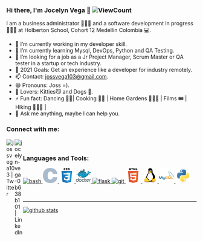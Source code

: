 ### Hi there, I'm Jocelyn Vega 👋 ![ViewCount](https://views.whatilearened.today/views/github/jossvega/jossvega.svg?cache=remove)

I am a business administrator 👩🏻‍💼  and a software development in progress 👩🏻‍💻 at Holberton School, Cohort 12 Medellin Colombia 💻.

- 🔭 I’m currently working in my developer skill.
- 🌱 I’m currently learning Mysql, DevOps, Python and QA Testing.
- 💼 I’m looking for a job as a Jr Project Manager, Scrum Master or QA tester in a startup or tech industry.
- 🥅 2021 Goals: Get an experience like a developer for industry remotely.
- 📫 Contact: jossvega103@gmail.com.
- 😄 Pronouns: Joss =).
- 💛 Lovers: Kitties😼 and Dogs 🐶.
- ⚡ Fun fact: Dancing 💃🏻| Cooking 👩‍🍳 | Home Gardens 🌻🌼🌸 | Films 🎟️ | Hiking 🚶🏻‍♀️ |
- 💬 Ask me anything, maybe I can help you.

### Connect with me:

[<img align="left" alt="jossvega103 | Twitter" width="22px" src="https://cdn.jsdelivr.net/npm/simple-icons@v3/icons/twitter.svg" />][twitter]
[<img align="left" alt="jocelyn-vega-0b638b101 | LinkedIn" width="22px" src="https://cdn.jsdelivr.net/npm/simple-icons@v3/icons/linkedin.svg" />][linkedin]

<br />

### Languages and Tools:

<p align="left"> <a href="https://www.gnu.org/software/bash/" target="_blank"> <img src="https://www.vectorlogo.zone/logos/gnu_bash/gnu_bash-icon.svg" alt="bash" width="40" height="40"/> </a> <a href="https://www.cprogramming.com/" target="_blank"> <img src="https://raw.githubusercontent.com/devicons/devicon/master/icons/c/c-original.svg" alt="c" width="40" height="40"/> </a> <a href="https://www.w3schools.com/css/" target="_blank"> <img src="https://raw.githubusercontent.com/devicons/devicon/master/icons/css3/css3-original-wordmark.svg" alt="css3" width="40" height="40"/> </a> <a href="https://www.docker.com/" target="_blank"> <img src="https://raw.githubusercontent.com/devicons/devicon/master/icons/docker/docker-original-wordmark.svg" alt="docker" width="40" height="40"/> </a> <a href="https://flask.palletsprojects.com/" target="_blank"> <img src="https://www.vectorlogo.zone/logos/pocoo_flask/pocoo_flask-icon.svg" alt="flask" width="40" height="40"/> </a> <a href="https://git-scm.com/" target="_blank"> <img src="https://www.vectorlogo.zone/logos/git-scm/git-scm-icon.svg" alt="git" width="40" height="40"/> </a> <a href="https://www.w3.org/html/" target="_blank"> <img src="https://raw.githubusercontent.com/devicons/devicon/master/icons/html5/html5-original-wordmark.svg" alt="html5" width="40" height="40"/> </a> <a href="https://www.linux.org/" target="_blank"> <img src="https://raw.githubusercontent.com/devicons/devicon/master/icons/linux/linux-original.svg" alt="linux" width="40" height="40"/> </a> <a href="https://www.mysql.com/" target="_blank"> <img src="https://raw.githubusercontent.com/devicons/devicon/master/icons/mysql/mysql-original-wordmark.svg" alt="mysql" width="40" height="40"/> </a> <a href="https://www.python.org" target="_blank"> <img src="https://raw.githubusercontent.com/devicons/devicon/master/icons/python/python-original.svg" alt="python" width="40" height="40"/> </a></p>
  </br>

---

[![github stats](https://github-readme-stats.vercel.app/api?username=jossvega&count_private=true&show_icons=true&theme=synthwave)](https://github.com/anuraghazra/github-readme-stats)

[twitter]: https://twitter.com/jossvega103
[linkedin]: https://www.linkedin.com/in/jocelyn-vega-0b638b101/
[vscode]: https://code.visualstudio.com
[C]: https://en.cppreference.com/w/c
[python]: https://www.python.org
[mongodb]: https://www.mongodb.com
[git]: https://git-scm.com

